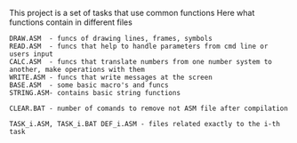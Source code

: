 This project is a set of tasks that use common functions
Here what functions contain in different files

    DRAW.ASM  - funcs of drawing lines, frames, symbols
    READ.ASM  - funcs that help to handle parameters from cmd line or users input
    CALC.ASM  - funcs that translate numbers from one number system to another, make operations with them
    WRITE.ASM - funcs that write messages at the screen
    BASE.ASM  - some basic macro's and funcs
    STRING.ASM- contains basic string functions

    CLEAR.BAT - number of comands to remove not ASM file after compilation

    TASK_i.ASM, TASK_i.BAT DEF_i.ASM - files related exactly to the i-th task